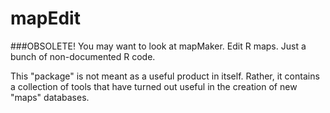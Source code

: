 # mapEdit
###OBSOLETE! You may want to look at mapMaker.
Edit R maps. Just a bunch of non-documented R code.

This "package" is not meant as a useful product in itself. Rather, it contains a collection of tools that have turned out useful in the creation of new "maps" databases.
